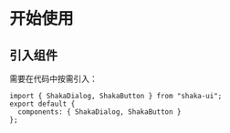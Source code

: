 # 开始使用

## 引入组件

需要在代码中按需引入：

```
import { ShakaDialog, ShakaButton } from "shaka-ui";
export default {
  components: { ShakaDialog, ShakaButton }
};
```
